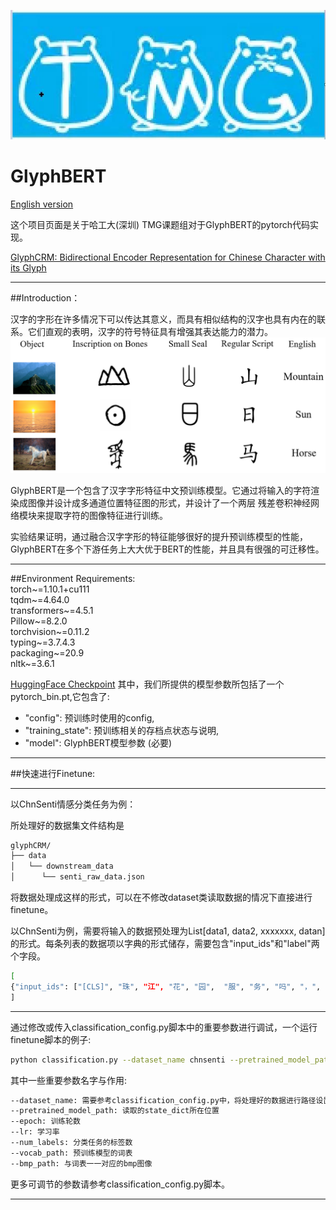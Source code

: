 ![](TMG.jpg)
# GlyphBERT
[English version](https://github.com/HITsz-TMG/GlyphBERT/readme_en.md)  

这个项目页面是关于哈工大(深圳) TMG课题组对于GlyphBERT的pytorch代码实现。

[GlyphCRM: Bidirectional Encoder Representation for Chinese Character with its Glyph](https://arxiv.org/pdf/2107.00395.pdf)



***

##Introduction：  


汉字的字形在许多情况下可以传达其意义，而具有相似结构的汉字也具有内在的联系。它们直观的表明，汉字的符号特征具有增强其表达能力的潜力。
![img.png](img.png)  

GlyphBERT是一个包含了汉字字形特征中文预训练模型。它通过将输入的字符渲染成图像并设计成多通道位置特征图的形式，并设计了一个两层
残差卷积神经网络模块来提取字符的图像特征进行训练。  

实验结果证明，通过融合汉字字形的特征能够很好的提升预训练模型的性能，GlyphBERT在多个下游任务上大大优于BERT的性能，并且具有很强的可迁移性。

***


##Environment Requirements:  
torch~=1.10.1+cu111  
tqdm~=4.64.0  
transformers~=4.5.1  
Pillow~=8.2.0  
torchvision~=0.11.2  
typing~=3.7.4.3  
packaging~=20.9  
nltk~=3.6.1  

[HuggingFace Checkpoint](https://huggingface.co/HIT-TMG/GlyphCRM)
其中，我们所提供的模型参数所包括了一个pytorch_bin.pt,它包含了:  
+ "config": 预训练时使用的config,  
+ "training_state": 预训练相关的存档点状态与说明,  
+ "model": GlyphBERT模型参数 (必要)
***
##快速进行Finetune: 

***

以ChnSenti情感分类任务为例：  

所处理好的数据集文件结构是
```bash
glyphCRM/
├── data
│   └── downstream_data
│      └── senti_raw_data.json
```

将数据处理成这样的形式，可以在不修改dataset类读取数据的情况下直接进行finetune。  

以ChnSenti为例，需要将输入的数据预处理为List[data1, data2, xxxxxxx, datan]的形式。每条列表的数据项以字典的形式储存，需要包含"input_ids"和"label"两个字段。
```bash
[  
{"input_ids": ["[CLS]", "珠", "江", "花", "园",  "服", "务", "吗", "，", "一", "般", "[SEP]"], "label": 1},   
]  
```
***  

通过修改或传入classification_config.py脚本中的重要参数进行调试，一个运行finetune脚本的例子:  
```bash
python classification.py --dataset_name chnsenti --pretrained_model_path ./pretrained_model/save/pytorch_model.pt --epoch 10 --lr 3e-5 --num_labels 2 --vocab_path ./data/vocab.txt --bmp_path ./data/bmp48/  
```
其中一些重要参数名字与作用:  
```bash
--dataset_name: 需要参考classification_config.py中，将处理好的数据进行路径设置，将预处理好的数据放在指定的位置，并以dataset_name来代指它。  
--pretrained_model_path: 读取的state_dict所在位置  
--epoch: 训练轮数
--lr: 学习率
--num_labels: 分类任务的标签数
--vocab_path: 预训练模型的词表
--bmp_path: 与词表一一对应的bmp图像
```
更多可调节的参数请参考classification_config.py脚本。

***

